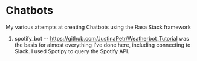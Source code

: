 # Chatbots
My various attempts at creating Chatbots using the Rasa Stack framework

1. spotify_bot -- https://github.com/JustinaPetr/Weatherbot_Tutorial was the basis for almost everything I've done here, including connecting to Slack. I used Spotipy to query the Spotify API. 

